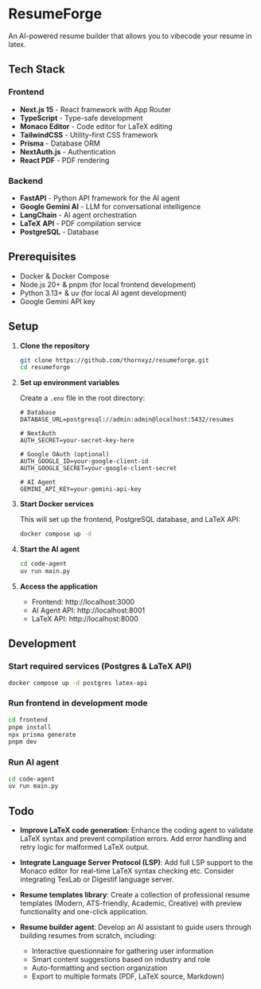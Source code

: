 # ResumeForge

An AI-powered resume builder that allows you to vibecode your resume in latex.

## Tech Stack

### Frontend

- **Next.js 15** - React framework with App Router
- **TypeScript** - Type-safe development
- **Monaco Editor** - Code editor for LaTeX editing
- **TailwindCSS** - Utility-first CSS framework
- **Prisma** - Database ORM
- **NextAuth.js** - Authentication
- **React PDF** - PDF rendering

### Backend

- **FastAPI** - Python API framework for the AI agent
- **Google Gemini AI** - LLM for conversational intelligence
- **LangChain** - AI agent orchestration
- **LaTeX API** - PDF compilation service
- **PostgreSQL** - Database

## Prerequisites

- Docker & Docker Compose
- Node.js 20+ & pnpm (for local frontend development)
- Python 3.13+ & uv (for local AI agent development)
- Google Gemini API key

## Setup

1. **Clone the repository**

   ```bash
   git clone https://github.com/thornxyz/resumeforge.git
   cd resumeforge
   ```

2. **Set up environment variables**

   Create a `.env` file in the root directory:

   ```env
   # Database
   DATABASE_URL=postgresql://admin:admin@localhost:5432/resumes

   # NextAuth
   AUTH_SECRET=your-secret-key-here

   # Google OAuth (optional)
   AUTH_GOOGLE_ID=your-google-client-id
   AUTH_GOOGLE_SECRET=your-google-client-secret

   # AI Agent
   GEMINI_API_KEY=your-gemini-api-key
   ```

3. **Start Docker services**

   This will set up the frontend, PostgreSQL database, and LaTeX API:

   ```bash
   docker compose up -d
   ```

4. **Start the AI agent**

   ```bash
   cd code-agent
   uv run main.py
   ```

5. **Access the application**
   - Frontend: http://localhost:3000
   - AI Agent API: http://localhost:8001
   - LaTeX API: http://localhost:8000

## Development

### Start required services (Postgres & LaTeX API)

```bash
docker compose up -d postgres latex-api
```

### Run frontend in development mode

```bash
cd frontend
pnpm install
npx prisma generate
pnpm dev
```

### Run AI agent

```bash
cd code-agent
uv run main.py
```

## Todo

- **Improve LaTeX code generation**: Enhance the coding agent to validate LaTeX syntax and prevent compilation errors. Add error handling and retry logic for malformed LaTeX output.

- **Integrate Language Server Protocol (LSP)**: Add full LSP support to the Monaco editor for real-time LaTeX syntax checking etc. Consider integrating TexLab or Digestif language server.

- **Resume templates library**: Create a collection of professional resume templates (Modern, ATS-friendly, Academic, Creative) with preview functionality and one-click application.

- **Resume builder agent**: Develop an AI assistant to guide users through building resumes from scratch, including:
  - Interactive questionnaire for gathering user information
  - Smart content suggestions based on industry and role
  - Auto-formatting and section organization
  - Export to multiple formats (PDF, LaTeX source, Markdown)
